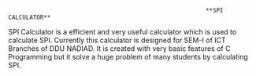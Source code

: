                                                             **SPI CALCULATOR**

SPI Calculator is a efficient and very useful calculator which is used to calculate SPI. Currently this calculator is designed for SEM-I of ICT Branches of DDU NADIAD.
It is created with very basic features of C Programming but it solve a huge problem of many students by calculating SPI. 
